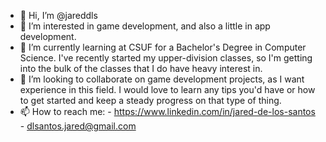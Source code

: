 - 👋 Hi, I’m @jareddls
- 👀 I’m interested in game development, and also a little in app development.
- 🌱 I’m currently learning at CSUF for a Bachelor's Degree in Computer Science. I've recently started my upper-division classes,
      so I'm getting into the bulk of the classes that I do have heavy interest in.
- 💞️ I’m looking to collaborate on game development projects, as I want experience in this field. I would love to learn
      any tips you'd have or how to get started and keep a steady progress on that type of thing.
- 📫 How to reach me: 
          - https://www.linkedin.com/in/jared-de-los-santos
          - dlsantos.jared@gmail.com

